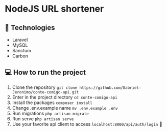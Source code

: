 # NodeJS URL shortener

## 🔧 Technologies
- Laravel
- MySQL
- Sanctum
- Carbon

## 💻 How to run the project
1. Clone the repository
``git clone https://github.com/Gabriel-Jeronimo/conte-comigo-api.git ``
2. Enter in the project directory
``cd conte-comigo-api ``
3. Install the packages
``composer install``
4. Change .env.example name
``mv .env.example .env``
5. Run migrations
``php artisan migrate``
6. Run serve
``php artisan serve``
8. Use your favorite api client to access ``localhost:8000/api/auth/login`` 🥳

